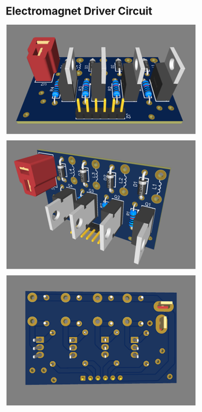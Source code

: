 # Electromagnet Driver Circuit

<p align="center">
  <img src="pcb1.png" width="500">
</p>

<p align="center">
  <img src="pcb2.png" width="500">
</p>

<p align="center">
  <img src="pcb3.png" width="500">
</p>
